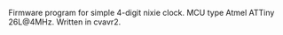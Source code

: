 Firmware program for simple 4-digit nixie clock.
MCU type Atmel ATTiny 26L@4MHz.
Written in cvavr2.
